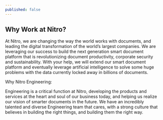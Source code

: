 ```yaml
---
published: false
---
```

## Why Work at Nitro?

At Nitro, we are changing the way the world works with documents, and leading the digital transformation of the world’s largest companies. We are leveraging our success to build the next generation smart document platform that is revolutionizing document productivity, corporate security and sustainability. With your help, we will extend our smart document platform and eventually leverage artificial intelligence to solve some huge problems with the data currently locked away in billions of documents. 

Why Nitro Engineering:    

Engineering is a critical function at Nitro, developing the products and services at the heart and soul of our business today, and helping us realize our vision of smarter documents in the future. We have an incredibly talented and diverse Engineering team that cares, with a strong culture that believes in building the right things, and building them the right way. 

